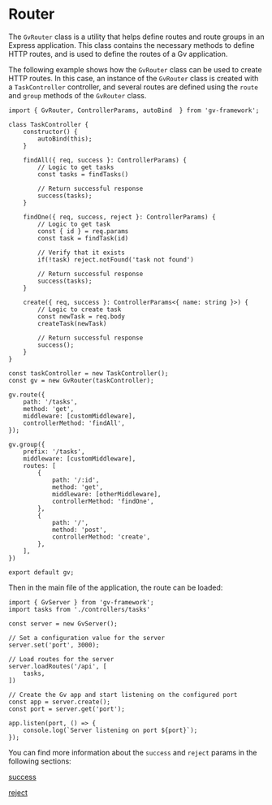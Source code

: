 # Router

The `GvRouter` class is a utility that helps define routes and route groups in an Express application. This class contains the necessary methods to define HTTP routes, and is used to define the routes of a Gv application.

The following example shows how the `GvRouter` class can be used to create HTTP routes. In this case, an instance of the `GvRouter` class is created with a `TaskController` controller, and several routes are defined using the `route` and `group` methods of the `GvRouter` class.

```tsx
import { GvRouter, ControllerParams, autoBind  } from 'gv-framework';

class TaskController {
	constructor() {
		autoBind(this);
	}

	findAll({ req, success }: ControllerParams) {
		// Logic to get tasks
		const tasks = findTasks()

		// Return successful response
    	success(tasks);
	}

	findOne({ req, success, reject }: ControllerParams) {
		// Logic to get task
		const { id } = req.params
		const task = findTask(id)

		// Verify that it exists
		if(!task) reject.notFound('task not found')

		// Return successful response
    	success(tasks);
	}

	create({ req, success }: ControllerParams<{ name: string }>) {
		// Logic to create task
		const newTask = req.body
		createTask(newTask)

		// Return successful response
      	success();
	}
}

const taskController = new TaskController();
const gv = new GvRouter(taskController);

gv.route({
    path: '/tasks',
    method: 'get',
	middleware: [customMiddleware],
    controllerMethod: 'findAll',
});

gv.group({
	prefix: '/tasks',
	middleware: [customMiddleware],
	routes: [
	    {
	        path: '/:id',
            method: 'get',
			middleware: [otherMiddleware],
	        controllerMethod: 'findOne',
	    },
	    {
	        path: '/',
	        method: 'post',
	        controllerMethod: 'create',
	    },
	],
})

export default gv;

```

Then in the main file of the application, the route can be loaded:

```tsx
import { GvServer } from 'gv-framework';
import tasks from './controllers/tasks'

const server = new GvServer();

// Set a configuration value for the server
server.set('port', 3000);

// Load routes for the server
server.loadRoutes('/api', [
	tasks,
])

// Create the Gv app and start listening on the configured port
const app = server.create();
const port = server.get('port');

app.listen(port, () => {
	console.log(`Server listening on port ${port}`);
});

```

You can find more information about the `success` and `reject` params in the following sections:

[success](router/success.md)

[reject](router/reject.md)